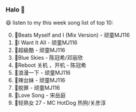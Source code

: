 

### Halo 👋

😄 listen to my this week song list of top 10:

0. 🌈Beats Myself and I (Mix Version) - 顽童MJ116
1. 🌈I Want It All - 顽童MJ116
2. 🌈超級酷 - 顽童MJ116
3. 🌈Blue Skies - 陈冠希/邓丽欣
4. 🌈Reboot 关机 ，开机 - 陈冠希
5. 🌈浪漫一下 - 顽童MJ116
6. 🌈辣台妹 - 顽童MJ116
7. 🌈脱罪 - 顽童MJ116
8. 🌈Love Song - 宋岳庭
9. 🌈轻熟女 27 - MC HotDog 热狗/关彦淳

